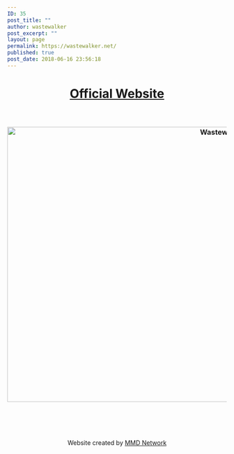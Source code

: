 ```yaml
---
ID: 35
post_title: ""
author: wastewalker
post_excerpt: ""
layout: page
permalink: https://wastewalker.net/
published: true
post_date: 2018-06-16 23:56:18
---
```

<h1 style="text-align: center;"><a href="https://wastewalker.net/">Official Website</a></h1>
&nbsp;
<h3 style="text-align: center;"><img class="alignnone wp-image-179 size-full" src="https://wastewalker.net/wp-content/uploads/2018/07/wastewalkerCover.jpg" alt="Wastewalker Official Website - Album Art " width="1200" height="630" /></h3>
<h3 style="text-align: center;"></h3>
&nbsp;

&nbsp;
<p style="text-align: center;">Website created by <a href="https://mmdnetwork.com">MMD Network</a></p>
&nbsp;

<strong> </strong>
<p style="text-align: center;"></p>